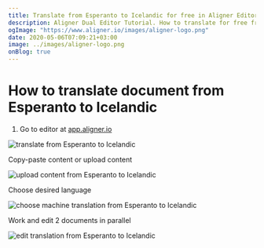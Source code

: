 ```yaml
---
title: Translate from Esperanto to Icelandic for free in Aligner Editor
description: Aligner Dual Editor Tutorial. How to translate for free from Esperanto to Icelandic. Aligner is multilingual document management platform. 
ogImage: "https://www.aligner.io/images/aligner-logo.png"
date: 2020-05-06T07:09:21+03:00
image: ../images/aligner-logo.png
onBlog: true
---
```


# How to translate document from Esperanto to Icelandic

1. Go to editor at [app.aligner.io](https://app.aligner.io "Aligner App web page")

![translate from Esperanto to Icelandic](../aligner-blank-editor.png "translate from Esperanto to Icelandic")

Copy-paste content or upload content

![upload content from Esperanto to Icelandic](../aligner-uploaded-document.png "upload content from Esperanto to Icelandic")

Choose desired language

![choose machine translation from Esperanto to Icelandic](../aligner-language-dropdown.png "choose machine translation from Esperanto to Icelandic")

Work and edit 2 documents in parallel

![edit translation from Esperanto to Icelandic](../aligner-double-sitded-editor.png "edit translation from Esperanto to Icelandic")

